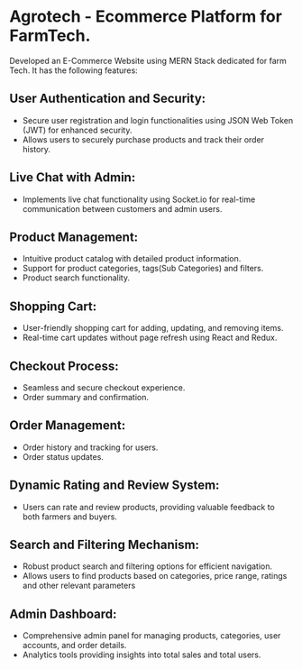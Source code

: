# Agrotech - Ecommerce Platform for FarmTech.

Developed an E-Commerce Website using MERN Stack dedicated for farm Tech. It has the following features:

## User Authentication and Security:
- Secure user registration and login functionalities using JSON Web Token (JWT) for enhanced security.
- Allows users to securely purchase products and track their order history.

## Live Chat with Admin:
- Implements live chat functionality using Socket.io for real-time communication between customers and admin users.

## Product Management:
- Intuitive product catalog with detailed product information.
- Support for product categories, tags(Sub Categories) and filters.
- Product search functionality.

## Shopping Cart:
- User-friendly shopping cart for adding, updating, and removing items.
- Real-time cart updates without page refresh using React and Redux.

## Checkout Process:
- Seamless and secure checkout experience.
- Order summary and confirmation.

## Order Management:
- Order history and tracking for users.
- Order status updates.

## Dynamic Rating and Review System:
- Users can rate and review products, providing valuable feedback to both farmers and buyers.

## Search and Filtering Mechanism:
- Robust product search and filtering options for efficient navigation.
- Allows users to find products based on categories, price range, ratings and other relevant parameters

## Admin Dashboard:
- Comprehensive admin panel for managing products, categories, user accounts, and order details.
- Analytics tools providing insights into total sales and total users.
